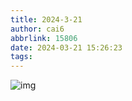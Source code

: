 ```yaml
---
title: 2024-3-21
author: cai6
abbrlink: 15806
date: 2024-03-21 15:26:23
tags:
---
```

![img](https://image.cai094.top/file/af7dbf6d3e58627caaee1.jpg "谢楚灵")